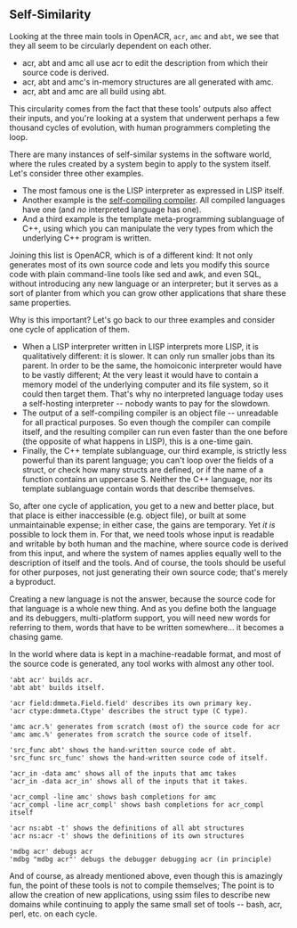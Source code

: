 ## Self-Similarity

Looking at the three main tools in OpenACR, `acr`, `amc` and `abt`,
we see that they all seem to be circularly dependent on each other.

* acr, abt and amc all use acr to edit the description from which their source code is derived.
* acr, abt and amc's in-memory structures are all generated with amc.
* acr, abt and amc are all build using abt.

This circularity comes from the fact that these tools' outputs
also affect their inputs, and you're looking at a system that underwent 
perhaps a few thousand cycles of evolution, with human programmers completing
the loop.

There are many instances of self-similar systems in the software world,
where the rules created by a system begin to apply to the system itself.
Let's consider three other examples.

* The most famous one is the LISP interpreter as expressed in LISP itself.
* Another example is the [self-compiling compiler](#https://en.wikipedia.org/wiki/Bootstrapping_(compilers)).
All compiled languages have one (and *no* interpreted language has one).
* And a third example is the template meta-programming sublanguage of C++,
using which you can manipulate the very types from which the underlying
C++ program is written.

Joining this list is OpenACR, which is of a different kind:
It not only generates most of its own source code and lets you modify this source code with
plain command-line tools like sed and awk, and even SQL, without introducing
any new language or an interpreter; but it serves as a sort of planter from which
you can grow other applications that share these same properties. 

Why is this important?
Let's go back to our three examples and consider one cycle of application of them.

* When a LISP interpreter written in LISP interprets more LISP, it is
qualitatively different: it is slower. It can only
run smaller jobs than its parent. In order to be the same, the homoiconic interpreter
would have to be vastly different; At the very least it would have to contain a
memory model of the underlying computer and its file system, so it could then target them.
That's why no interpreted language today uses a self-hosting interpreter -- nobody
wants to pay for the slowdown.
* The output of a self-compiling compiler is an object file -- unreadable
for all practical purposes. So even though the compiler can compile itself, and the resulting
compiler can run even faster than the one before (the opposite of what happens in LISP),
this is a one-time gain.
* Finally, the C++ template sublanguage, our third example, is strictly less powerful
than its parent language; you can't loop over the fields of a struct, 
or check how many structs are defined, or if the name of a function contains an uppercase S.
Neither the C++ language, nor its template sublanguage contain words that 
describe themselves.

So, after one cycle of application, you get to a new and better place, but that place is
either inaccessible (e.g. object file), or built at some unmaintainable expense;
in either case, the gains are temporary. Yet *it is* possible to lock them in.
For that, we need tools whose input is readable and writable
by both human and the machine, where source code is derived
from this input, and where the system of names applies equally well to the 
description of itself and the tools. And of course, the tools should be useful for other
purposes, not just generating their own source code; that's merely a byproduct.

Creating a new language is not the answer, because the source code for that
language is a whole new thing. And as you define both the language and its 
debuggers, multi-platform support, you will need new words for referring
to them, words that have to be written somewhere... it becomes a chasing game. 

In the world where data is kept in a machine-readable format, and most of the source code
is generated, any tool works with almost any other tool. 

    'abt acr' builds acr.
    'abt abt' builds itself.

    'acr field:dmmeta.Field.field' describes its own primary key.
    'acr ctype:dmmeta.Ctype' describes the struct type (C type).

    'amc acr.%' generates from scratch (most of) the source code for acr
    'amc amc.%' generates from scratch the source code of itself.

    'src_func abt' shows the hand-written source code of abt.
    'src_func src_func' shows the hand-written source code of itself.

    'acr_in -data amc' shows all of the inputs that amc takes
    'acr_in -data acr_in' shows all of the inputs that it takes.

    'acr_compl -line amc' shows bash completions for amc
    'acr_compl -line acr_compl' shows bash completions for acr_compl itself

    'acr ns:abt -t' shows the definitions of all abt structures
    'acr ns:acr -t' shows the definitions of its own structures

    'mdbg acr' debugs acr
    'mdbg "mdbg acr"' debugs the debugger debugging acr (in principle)
    
And of course, as already mentioned above, even though this is amazingly fun, 
the point of these tools is not to compile themselves; 
The point is to allow the creation of new applications,
using ssim files to describe new domains while continuing
to apply the same small set of tools -- bash, acr, perl, etc. on each cycle.
